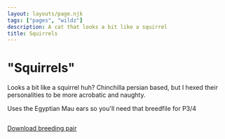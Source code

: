 ```yaml
---
layout: layouts/page.njk
tags: ["pages", "wildz"]
description: A cat that looks a bit like a squirrel
title: Squirrels
---
```

# "Squirrels"
Looks a bit like a squirrel huh? Chinchilla persian based, but I hexed their personalities to be more acrobatic and naughty.

Uses the Egyptian Mau ears so you'll need that breedfile for P3/4

<img srcset="https://cdn.glitch.com/e8c48446-7221-44a1-aabd-d809cd1d1e34%2FSquirrel.png?v=1629340534059 2x">


[Download breeding pair](https://cdn.glitch.com/e8c48446-7221-44a1-aabd-d809cd1d1e34%2Fsql.zip?v=1629340610080)
